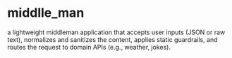 # middlle_man
a lightweight middleman application that accepts user inputs (JSON or raw text), normalizes and sanitizes the content, applies static guardrails, and routes the request to domain APIs (e.g., weather, jokes).
